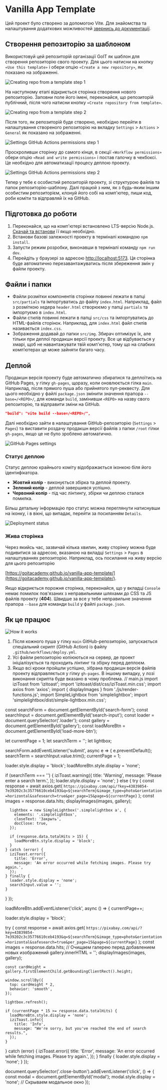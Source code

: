 # Vanilla App Template

Цей проект було створено за допомогою Vite. Для знайомства та налаштування
додаткових можливостей [звернись до документації](https://vitejs.dev/).

## Створення репозиторію за шаблоном

Використовуй цей репозиторій організації GoIT як шаблон для створення
репозиторію свого проекту. Для цього натисни на кнопку `«Use this template»` і
обери опцію `«Create a new repository»`, як показано на зображенні.

![Creating repo from a template step 1](./assets/template-step-1.png)

На наступному етапі відкриється сторінка створення нового репозиторію. Заповни
поле його імені, переконайся, що репозиторій публічний, після чого натисни
кнопку `«Create repository from template»`.

![Creating repo from a template step 2](./assets/template-step-2.png)

Після того, як репозиторій буде створено, необхідно перейти в налаштування
створеного репозиторію на вкладку `Settings` > `Actions` > `General` як показано
на зображенні.

![Settings GitHub Actions permissions step 1](./assets/gh-actions-perm-1.png)

Проскроливши сторінку до самого кінця, в секції `«Workflow permissions»` обери
опцію `«Read and write permissions»` і постав галочку в чекбоксі. Це необхідно
для автоматизації процесу деплою проекту.

![Settings GitHub Actions permissions step 2](./assets/gh-actions-perm-2.png)

Тепер у тебе є особистий репозиторій проекту, зі структурою файлів та папок
репозиторію-шаблону. Далі працюй з ним, як з будь-яким іншим особистим
репозиторієм, клонуй його собі на комп'ютер, пиши код, роби коміти та відправляй
їх на GitHub.

## Підготовка до роботи

1. Переконайся, що на комп'ютері встановлено LTS-версію Node.js.
   [Скачай та встанови](https://nodejs.org/en/) її якщо необхідно.
2. Встанови базові залежності проекту в терміналі командою `npm install`.
3. Запусти режим розробки, виконавши в терміналі команду `npm run dev`.
4. Перейдіть у браузері за адресою
   [http://localhost:5173](http://localhost:5173). Ця сторінка буде автоматично
   перезавантажуватись після збереження змін у файли проекту.

## Файли і папки

- Файли розмітки компонентів сторінки повинні лежати в папці `src/partials` та
  імпортуватись до файлу `index.html`. Наприклад, файл з розміткою хедера
  `header.html` створюємо у папці `partials` та імпортуємо в `index.html`.
- Файли стилів повинні лежати в папці `src/css` та імпортуватись до HTML-файлів
  сторінок. Наприклад, для `index.html` файл стилів називається `index.css`.
- Зображення додавай до папки `src/img`. Збирач оптимізує їх, але тільки при
  деплої продакшн версії проекту. Все це відбувається у хмарі, щоб не
  навантажувати твій комп'ютер, тому що на слабких компʼютерах це може зайняти
  багато часу.

## Деплой

Продакшн версія проекту буде автоматично збиратися та деплоїтись на GitHub
Pages, у гілку `gh-pages`, щоразу, коли оновлюється гілка `main`. Наприклад,
після прямого пуша або прийнятого пул-реквесту. Для цього необхідно у файлі
`package.json` змінити значення прапора `--base=/<REPO>/`, для команди `build`,
замінивши `<REPO>` на назву свого репозиторію, та відправити зміни на GitHub.

```json
"build": "vite build --base=/<REPO>/",
```

Далі необхідно зайти в налаштування GitHub-репозиторію (`Settings` > `Pages`) та
виставити роздачу продакшн версії файлів з папки `/root` гілки `gh-pages`, якщо
це не було зроблено автоматично.

![GitHub Pages settings](./assets/repo-settings.png)

### Статус деплою

Статус деплою крайнього коміту відображається іконкою біля його ідентифікатора.

- **Жовтий колір** - виконується збірка та деплой проекту.
- **Зелений колір** - деплой завершився успішно.
- **Червоний колір** - під час лінтингу, збірки чи деплою сталася помилка.

Більш детальну інформацію про статус можна переглянути натиснувши на іконку, і в
вікні, що випадає, перейти за посиланням `Details`.

![Deployment status](./assets/deploy-status.png)

### Жива сторінка

Через якийсь час, зазвичай кілька хвилин, живу сторінку можна буде подивитися за
адресою, вказаною на вкладці `Settings` > `Pages` в налаштуваннях репозиторію.
Наприклад, ось посилання на живу версію для цього репозиторію

[https://goitacademy.github.io/vanilla-app-template/](https://goitacademy.github.io/vanilla-app-template/).

Якщо відкриється порожня сторінка, переконайся, що у вкладці `Console` немає
помилок пов'язаних з неправильними шляхами до CSS та JS файлів проекту
(**404**). Швидше за все у тебе неправильне значення прапора `--base` для
команди `build` у файлі `package.json`.

## Як це працює

![How it works](./assets/how-it-works.png)

1. Після кожного пуша у гілку `main` GitHub-репозиторію, запускається
   спеціальний скрипт (GitHub Action) із файлу `.github/workflows/deploy.yml`.
2. Усі файли репозиторію копіюються на сервер, де проект ініціалізується та
   проходить лінтинг та збірку перед деплоєм.
3. Якщо всі кроки пройшли успішно, зібрана продакшн версія файлів проекту
   відправляється у гілку `gh-pages`. В іншому випадку, у лозі виконання скрипта
   буде вказано в чому проблема.
   <!-- 111111111111111111111111 -->
   // main.js import iziToast from 'izitoast'; import
   'izitoast/dist/css/iziToast.min.css'; import axios from 'axios'; import {
   displayImages } from './js/render-functions.js'; import SimpleLightbox from
   'simplelightbox'; import 'simplelightbox/dist/simple-lightbox.min.css';

const searchForm = document.getElementById('search-form'); const searchInput =
document.getElementById('search-input'); const loader =
document.querySelector('.loader'); const gallery =
document.getElementById('gallery'); const loadMoreBtn =
document.getElementById('load-more-btn');

let currentPage = 1; let searchTerm = ''; let lightbox;

searchForm.addEventListener('submit', async e => { e.preventDefault();
searchTerm = searchInput.value.trim(); currentPage = 1;

loader.style.display = 'block'; loadMoreBtn.style.display = 'none';

if (searchTerm === '') { iziToast.warning({ title: 'Warning', message: 'Please
enter a search term.', }); loader.style.display = 'none'; } else { try { const
response = await axios.get(
`https://pixabay.com/api/?key=43839854-7e39202c3c35776610ceb4193&q=${searchTerm}&image_type=photo&orientation=horizontal&safesearch=true&per_page=15&page=${currentPage}`
); const images = response.data.hits; displayImages(images, gallery);

      lightbox = new SimpleLightbox('.simplelightbox a', {
        elements: '.simplelightbox',
        closeText: 'Закрыть',
        docClose: true,
      });

      if (response.data.totalHits > 15) {
        loadMoreBtn.style.display = 'block';
      }
    } catch (error) {
      iziToast.error({
        title: 'Error',
        message: 'An error occurred while fetching images. Please try again.',
      });
    } finally {
      loader.style.display = 'none';
      searchInput.value = '';
    }

} });

loadMoreBtn.addEventListener('click', async () => { currentPage++;

loader.style.display = 'block';

try { const response = await axios.get(
`https://pixabay.com/api/?key=43839854-7e39202c3c35776610ceb4193&q=${searchTerm}&image_type=photo&orientation=horizontal&safesearch=true&per_page=15&page=${currentPage}`
); const images = response.data.hits; // Очищаем галерею перед добавлением новых
изображений gallery.innerHTML = ''; displayImages(images, gallery);

    const cardHeight = gallery.firstElementChild.getBoundingClientRect().height;

    window.scrollBy({
      top: cardHeight * 2,
      behavior: 'smooth',
    });

    lightbox.refresh();

    if (currentPage * 15 >= response.data.totalHits) {
      loadMoreBtn.style.display = 'none';
      iziToast.info({
        title: 'Info',
        message: "We're sorry, but you've reached the end of search results.",
      });
    }

} catch (error) { iziToast.error({ title: 'Error', message: 'An error occurred
while fetching images. Please try again.', }); } finally { loader.style.display
= 'none'; } });

document.querySelector('.close-button').addEventListener('click', () => { const
modal = document.getElementById('modal'); modal.style.display = 'none'; //
Скрываем модальное окно });

